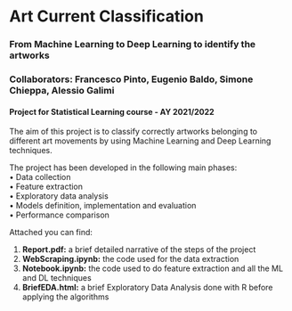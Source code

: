 # Art Current Classification
### From Machine Learning to Deep Learning to identify the artworks
### Collaborators: Francesco Pinto, Eugenio Baldo, Simone Chieppa, Alessio Galimi

#### Project for Statistical Learning course - AY 2021/2022

The aim of this project is to classify correctly artworks belonging to different art movements by using Machine Learning and Deep Learning techniques.


The project has been developed in the following main phases: \
• Data collection \
• Feature extraction \
• Exploratory data analysis \
• Models definition, implementation and evaluation \
• Performance comparison 


Attached you can find:
1. **Report.pdf:** a brief detailed narrative of the steps of the project
2. **WebScraping.ipynb:** the code used for the data extraction
3. **Notebook.ipynb:** the code used to do feature extraction and all the ML and DL techniques
4. **BriefEDA.html:** a brief Exploratory Data Analysis done with R before applying the algorithms
